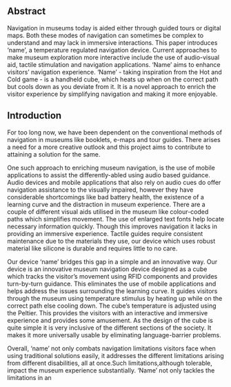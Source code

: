 ## Abstract ##

Navigation in museums today is aided either through guided tours or digital maps. Both these modes of navigation can sometimes be complex to understand and may lack in immersive interactions. This paper introduces ‘name’, a temperature regulated navigation device. Current approaches to make museum exploration more interactive include the use of audio-visual aid, tactile stimulation and navigation applications. ‘Name’ aims to enhance visitors’ navigation experience. ‘Name’ - taking inspiration from the Hot and Cold game - is a handheld cube, which heats up when on the correct path but cools down as you deviate from it. It is a novel approach to enrich the visitor experience by simplifying navigation and making it more enjoyable.

## Introduction ##
For too long now, we have been dependent on the conventional methods of navigation in museums like booklets, e-maps and tour guides. There arises a need for a more creative outlook and this project aims to contribute to attaining a solution for the same.

One such approach to enriching museum navigation, is the use of mobile applications to assist the differently-abled using audio based guidance. Audio devices and mobile applications that also rely on audio cues do offer navigation assistance to the visually impaired, however they have considerable shortcomings like bad battery health, the existence of a learning curve and the distraction in museum experience.
There are a couple of different visual aids utilised in the museum like colour-coded paths which simplifies movement. The use of enlarged text fonts help locate necessary information quickly. Though this improves navigation it lacks in providing an immersive experience.
Tactile guides require consistent maintenance due to the materials they use, our device which uses robust material like silicone is durable and requires little to no care.

Our device ‘name’ bridges this gap in a simple and an innovative way. Our device is an innovative museum navigation device designed as a cube which tracks the visitor’s movement using RFID components and provides turn-by-turn guidance. This eliminates the use of mobile applications and helps address the issues surrounding the learning curve. It guides visitors through the museum using temperature stimulus by heating up while on the correct path else cooling down. The cube’s temperature is adjusted using the Peltier. This provides the visitors with an interactive and immersive experience and provides some amusement. As the design of the cube is quite simple it is very inclusive of the different sections of the society. It makes it more universally usable by eliminating language-barrier problems.

Overall, ‘name’ not only combats navigation limitations visitors face when using traditional solutions easily, it addresses the different limitations arising from different disabilities, all at once.Such limitations,although tolerable, impact the museum experience substantially. ‘Name’ not only tackles the limitations in an

